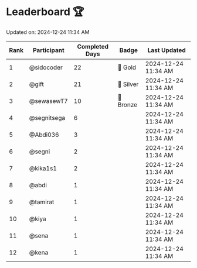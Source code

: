 # Leaderboard 🏆

Updated on: 2024-12-24 11:34 AM

| Rank | Participant       | Completed Days | Badge      | Last Updated         |
|------|-------------------|----------------|------------|----------------------|
| 1    | @sidocoder        | 22             | 🏅 Gold     | 2024-12-24 11:34 AM |
| 2    | @gift             | 21             | 🥈 Silver   | 2024-12-24 11:34 AM |
| 3    | @sewasewT7        | 10             | 🥉 Bronze   | 2024-12-24 11:34 AM |
| 4    | @segnitsega       | 6              |            | 2024-12-24 11:34 AM |
| 5    | @Abdi036          | 3              |            | 2024-12-24 11:34 AM |
| 6    | @segni            | 2              |            | 2024-12-24 11:34 AM |
| 7    | @kika1s1          | 2              |            | 2024-12-24 11:34 AM |
| 8    | @abdi             | 1              |            | 2024-12-24 11:34 AM |
| 9    | @tamirat          | 1              |            | 2024-12-24 11:34 AM |
| 10   | @kiya             | 1              |            | 2024-12-24 11:34 AM |
| 11   | @sena             | 1              |            | 2024-12-24 11:34 AM |
| 12   | @kena             | 1              |            | 2024-12-24 11:34 AM |
